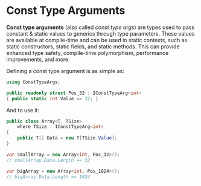 ﻿# Const Type Arguments

**Const type arguments** (also called *const type args*) are types used to pass constant & static values to generics through type parameters. These values are available at compile-time and can be used in static contexts, such as static constructors, static fields, and static methods. This can provide enhanced type safety, compile-time polymorphism, performance improvements, and more.

Defining a const type argument is as simple as:

```csharp
using ConstTypeArgs;

public readonly struct Pos_32 : IConstTypeArg<int>
{ public static int Value => 32; }
```

And to use it:

```csharp
public class Array<T, TSize>
    where TSize : IConstTypeArg<int>
{
    public T[] Data = new T[TSize.Value];
}

var smallArray = new Array<int, Pos_32>();
// smallArray.Data.Length == 32

var bigArray = new Array<int, Pos_1024>();
// bigArray.Data.Length == 1024
```
